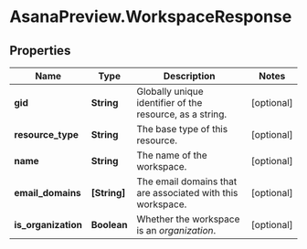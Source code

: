 # AsanaPreview.WorkspaceResponse

## Properties
Name | Type | Description | Notes
------------ | ------------- | ------------- | -------------
**gid** | **String** | Globally unique identifier of the resource, as a string. | [optional] 
**resource_type** | **String** | The base type of this resource. | [optional] 
**name** | **String** | The name of the workspace. | [optional] 
**email_domains** | **[String]** | The email domains that are associated with this workspace. | [optional] 
**is_organization** | **Boolean** | Whether the workspace is an *organization*. | [optional] 
